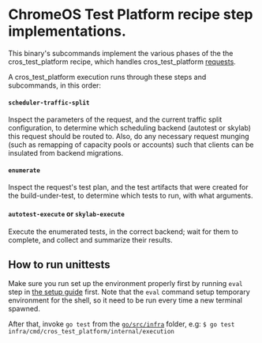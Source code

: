 # ChromeOS Test Platform recipe step implementations.

This binary's subcommands implement the various phases of the the cros_test_platform recipe, which handles cros_test_platform [requests](https://chromium.googlesource.com/chromiumos/infra/proto/+/refs/heads/master/src/test_platform/request.proto).

A cros_test_platform execution runs through these steps and subcommands, in
this order:

#### `scheduler-traffic-split`
Inspect the parameters of the request, and the current traffic split configuration,
to determine which scheduling backend (autotest or skylab) this request should
be routed to. Also, do any necessary request munging (such as remapping of capacity
pools or accounts) such that clients can be insulated from backend migrations.

#### `enumerate`
Inspect the request's test plan, and the test artifacts that were created for
the build-under-test, to determine which tests to run, with what arguments.

#### `autotest-execute` or `skylab-execute`
Execute the enumerated tests, in the correct backend; wait for them to complete, and collect and summarize their results.


## How to run unittests

Make sure you run set up the environment properly first by running `eval` step
in [the setup guide](https://chromium.googlesource.com/infra/infra/+/master/go/#get-the-code)
first. Note that the `eval` command setup temporary environment for the shell,
so it need to be run every time a new terminal spawned.

After that, invoke `go test` from the [`go/src/infra`](../../) folder, e.g:
`$ go test infra/cmd/cros_test_platform/internal/execution`
